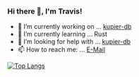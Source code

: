 ### Hi there 👋, I'm Travis!



<!--
**tsharp/tsharp** is a ✨ _special_ ✨ repository because its `README.md` (this file) appears on your GitHub profile.

Here are some ideas to get you started:

- 🔭 I’m currently working on ...
- 🌱 I’m currently learning ...
- 👯 I’m looking to collaborate on ...
- 🤔 I’m looking for help with ...
- 💬 Ask me about ...
- 📫 How to reach me: ...
- 😄 Pronouns: ...
- ⚡ Fun fact: ...

```text
Go           1 hr 46 mins    ████████████████████░░░░░   79.46 % 
YAML         27 mins         █████░░░░░░░░░░░░░░░░░░░░   20.52 % 
```
-->

- 🔭 I’m currently working on ... [kupier-db](https://github.com/tsharp/kupier-db)
- 🌱 I’m currently learning ... Rust
- 🤔 I’m looking for help with ... [kupier-db](https://github.com/tsharp/kupier-db)
- 📫 How to reach me: ... [E-Mail](mailto:tsharp@darkspace.dev)

[![Top Langs](https://github-readme-stats.vercel.app/api/top-langs/?username=tsharp&layout=compact)](https://github.com/tsharp/tsharp)

<!--START_SECTION:waka-->

<!--END_SECTION:waka-->
